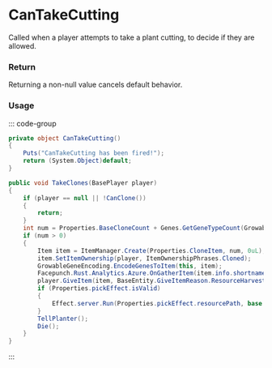 # CanTakeCutting
<Badge type="info" text="Player"/><Badge type="danger" text="Carbon Compatible"/><Badge type="warning" text="Oxide Compatible"/>
Called when a player attempts to take a plant cutting, to decide if they are allowed.

### Return
Returning a non-null value cancels default behavior.

### Usage
::: code-group
```csharp [Example]
private object CanTakeCutting()
{
	Puts("CanTakeCutting has been fired!");
	return (System.Object)default;
}
```
```csharp [Source — Assembly-CSharp @ GrowableEntity]
public void TakeClones(BasePlayer player)
{
	if (player == null || !CanClone())
	{
		return;
	}
	int num = Properties.BaseCloneCount + Genes.GetGeneTypeCount(GrowableGenetics.GeneType.Yield) / 2;
	if (num > 0)
	{
		Item item = ItemManager.Create(Properties.CloneItem, num, 0uL);
		item.SetItemOwnership(player, ItemOwnershipPhrases.Cloned);
		GrowableGeneEncoding.EncodeGenesToItem(this, item);
		Facepunch.Rust.Analytics.Azure.OnGatherItem(item.info.shortname, item.amount, this, player);
		player.GiveItem(item, BaseEntity.GiveItemReason.ResourceHarvested);
		if (Properties.pickEffect.isValid)
		{
			Effect.server.Run(Properties.pickEffect.resourcePath, base.transform.position, UnityEngine.Vector3.up);
		}
		TellPlanter();
		Die();
	}
}

```
:::
